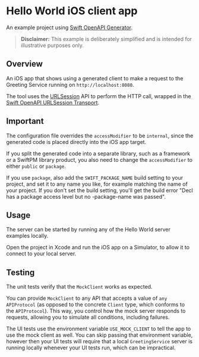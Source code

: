 # Hello World iOS client app

An example project using [Swift OpenAPI Generator](https://github.com/apple/swift-openapi-generator).

> **Disclaimer:** This example is deliberately simplified and is intended for illustrative purposes only.

## Overview

An iOS app that shows using a generated client to make a request to the Greeting Service running on `http://localhost:8080`.

The tool uses the [URLSession](https://developer.apple.com/documentation/foundation/urlsession) API to perform the HTTP call, wrapped in the [Swift OpenAPI URLSession Transport](https://github.com/apple/swift-openapi-urlsession).

## Important

The configuration file overrides the `accessModifier` to be `internal`, since the generated code is placed directly into the iOS app target.

If you split the generated code into a separate library, such as a framework or a SwiftPM library product, you also need to change the `accessModifier` to either `public` or `package`.

If you use `package`, also add the `SWIFT_PACKAGE_NAME` build setting to your project, and set it to any name you like, for example matching the name of your project. If you don't set the build setting, you'll get the build error "Decl has a package access level but no -package-name was passed".

## Usage

The server can be started by running any of the Hello World server examples locally.

Open the project in Xcode and run the iOS app on a Simulator, to allow it to connect to your local server.

## Testing

The unit tests verify that the `MockClient` works as expected.

You can provide `MockClient` to any API that accepts a value of `any APIProtocol` (as opposed to the concrete `Client` type, which conforms to the `APIProtocol`). This way, you control how the mock server responds to requests, allowing you to simulate all conditions, including failures.

The UI tests use the environment variable `USE_MOCK_CLIENT` to tell the app to use the mock client as well. You can skip passing that environment variable, however then your UI tests will require that a local `GreetingService` server is running locally whenever your UI tests run, which can be impractical. 
